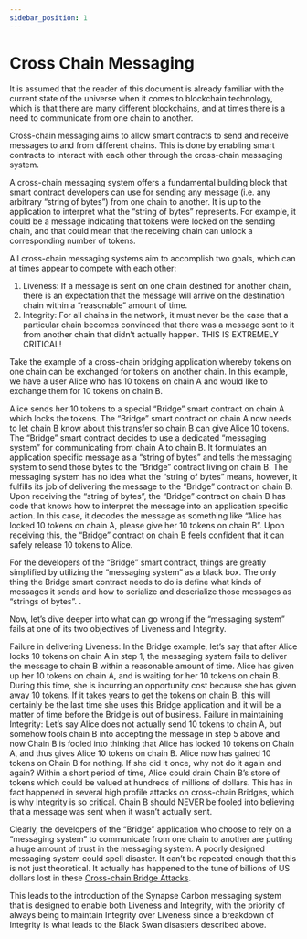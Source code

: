 ```yaml
---
sidebar_position: 1
---
```


# Cross Chain Messaging

It is assumed that the reader of this document is already familiar with the current state of the universe when it comes to blockchain technology, which is that there are many different blockchains, and at times there is a need to communicate from one chain to another.

Cross-chain messaging aims to allow smart contracts to send and receive messages to and from different chains. This is done by enabling smart contracts to interact with each other through the cross-chain messaging system.

A cross-chain messaging system offers a fundamental building block that smart contract developers can use for sending any message (i.e. any arbitrary “string of bytes”) from one chain to another. It is up to the application to interpret what the “string of bytes” represents. For example, it could be a message indicating that tokens were locked on the sending chain, and that could mean that the receiving chain can unlock a corresponding number of tokens.

All cross-chain messaging systems aim to accomplish two goals, which can at times appear to compete with each other:

1. Liveness: If a message is sent on one chain destined for another chain, there is an expectation that the message will arrive on the destination chain within a “reasonable” amount of time.
2. Integrity: For all chains in the network, it must never be the case that a particular chain becomes convinced that there was a message sent to it from another chain that didn’t actually happen. THIS IS EXTREMELY CRITICAL!

Take the example of a cross-chain bridging application whereby tokens on one chain can be exchanged for tokens on another chain. In this example, we have a user Alice who has 10 tokens on chain A and would like to exchange them for 10 tokens on chain B.

Alice sends her 10 tokens to a special “Bridge” smart contract on chain A which locks the tokens.
The “Bridge” smart contract on chain A now needs to let chain B know about this transfer so chain B can give Alice 10 tokens.
The “Bridge” smart contract decides to use a dedicated “messaging system” for communicating from chain A to chain B. It formulates an application specific message as a “string of bytes” and tells the messaging system to send those bytes to the “Bridge” contract living on chain B.
The messaging system has no idea what the “string of bytes” means, however, it fulfills its job of delivering the message to the “Bridge” contract on chain B.
Upon receiving the “string of bytes”, the “Bridge” contract on chain B has code that knows how to interpret the message into an application specific action. In this case, it decodes the message as something like “Alice has locked 10 tokens on chain A, please give her 10 tokens on chain B”. Upon receiving this, the “Bridge” contract on chain B feels confident that it can safely release 10 tokens to Alice.

For the developers of the “Bridge” smart contract, things are greatly simplified by utilizing the “messaging system” as a black box. The only thing the Bridge smart contract needs to do is define what kinds of messages it sends and how to serialize and deserialize those messages as “strings of bytes”. .

Now, let’s dive deeper into what can go wrong if the “messaging system” fails at one of its two objectives of Liveness and Integrity.

Failure in delivering Liveness: In the Bridge example, let’s say that after Alice locks 10 tokens on chain A in step 1, the messaging system fails to deliver the message to chain B within a reasonable amount of time. Alice has given up her 10 tokens on chain A, and is waiting for her 10 tokens on chain B. During this time, she is incurring an opportunity cost because she has given away 10 tokens. If it takes years to get the tokens on chain B, this will certainly be the last time she uses this Bridge application and it will be a matter of time before the Bridge is out of business.
Failure in maintaining Integrity: Let’s say Alice does not actually send 10 tokens to chain A, but somehow fools chain B into accepting the message in step 5 above and now Chain B is fooled into thinking that Alice has locked 10 tokens on Chain A, and thus gives Alice 10 tokens on chain B. Alice now has gained 10 tokens on Chain B for nothing. If she did it once, why not do it again and again? Within a short period of time, Alice could drain Chain B’s store of tokens which could be valued at hundreds of millions of dollars. This has in fact happened in several high profile attacks on cross-chain Bridges, which is why Integrity is so critical. Chain B should NEVER be fooled into believing that a message was sent when it wasn’t actually sent.

Clearly, the developers of the “Bridge” application who choose to rely on a “messaging system” to communicate from one chain to another are putting a huge amount of trust in the messaging system. A poorly designed messaging system could spell disaster. It can’t be repeated enough that this is not just theoretical. It actually has happened to the tune of billions of US dollars lost in these [Cross-chain Bridge Attacks](https://www.coindesk.com/layer2/2022/10/14/blockchain-bridges-keep-getting-attacked-heres-how-to-prevent-it/).

This leads to the introduction of the Synapse Carbon messaging system that is designed to enable both Liveness and Integrity, with the priority of always being to maintain Integrity over Liveness since a breakdown of Integrity is what leads to the Black Swan disasters described above.
